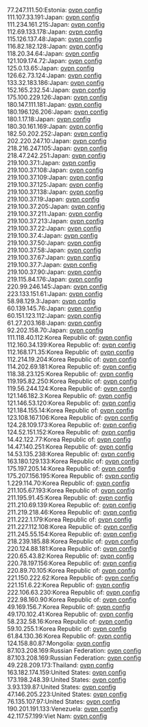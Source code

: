 77.247.111.50:Estonia: [ovpn config](vpn/77_247_111_50.ovpn)  
111.107.33.191:Japan: [ovpn config](vpn/111_107_33_191.ovpn)  
111.234.161.215:Japan: [ovpn config](vpn/111_234_161_215.ovpn)  
112.69.133.178:Japan: [ovpn config](vpn/112_69_133_178.ovpn)  
115.126.137.48:Japan: [ovpn config](vpn/115_126_137_48.ovpn)  
116.82.182.128:Japan: [ovpn config](vpn/116_82_182_128.ovpn)  
118.20.34.64:Japan: [ovpn config](vpn/118_20_34_64.ovpn)  
121.109.174.72:Japan: [ovpn config](vpn/121_109_174_72.ovpn)  
125.0.13.65:Japan: [ovpn config](vpn/125_0_13_65.ovpn)  
126.62.73.124:Japan: [ovpn config](vpn/126_62_73_124.ovpn)  
133.32.183.186:Japan: [ovpn config](vpn/133_32_183_186.ovpn)  
152.165.232.54:Japan: [ovpn config](vpn/152_165_232_54.ovpn)  
175.100.229.126:Japan: [ovpn config](vpn/175_100_229_126.ovpn)  
180.147.111.181:Japan: [ovpn config](vpn/180_147_111_181.ovpn)  
180.196.126.206:Japan: [ovpn config](vpn/180_196_126_206.ovpn)  
180.1.17.18:Japan: [ovpn config](vpn/180_1_17_18.ovpn)  
180.30.161.169:Japan: [ovpn config](vpn/180_30_161_169.ovpn)  
182.50.202.252:Japan: [ovpn config](vpn/182_50_202_252.ovpn)  
202.220.247.10:Japan: [ovpn config](vpn/202_220_247_10.ovpn)  
218.216.247.105:Japan: [ovpn config](vpn/218_216_247_105.ovpn)  
218.47.242.251:Japan: [ovpn config](vpn/218_47_242_251.ovpn)  
219.100.37.1:Japan: [ovpn config](vpn/219_100_37_1.ovpn)  
219.100.37.108:Japan: [ovpn config](vpn/219_100_37_108.ovpn)  
219.100.37.109:Japan: [ovpn config](vpn/219_100_37_109.ovpn)  
219.100.37.125:Japan: [ovpn config](vpn/219_100_37_125.ovpn)  
219.100.37.138:Japan: [ovpn config](vpn/219_100_37_138.ovpn)  
219.100.37.19:Japan: [ovpn config](vpn/219_100_37_19.ovpn)  
219.100.37.205:Japan: [ovpn config](vpn/219_100_37_205.ovpn)  
219.100.37.211:Japan: [ovpn config](vpn/219_100_37_211.ovpn)  
219.100.37.213:Japan: [ovpn config](vpn/219_100_37_213.ovpn)  
219.100.37.22:Japan: [ovpn config](vpn/219_100_37_22.ovpn)  
219.100.37.4:Japan: [ovpn config](vpn/219_100_37_4.ovpn)  
219.100.37.50:Japan: [ovpn config](vpn/219_100_37_50.ovpn)  
219.100.37.58:Japan: [ovpn config](vpn/219_100_37_58.ovpn)  
219.100.37.67:Japan: [ovpn config](vpn/219_100_37_67.ovpn)  
219.100.37.7:Japan: [ovpn config](vpn/219_100_37_7.ovpn)  
219.100.37.90:Japan: [ovpn config](vpn/219_100_37_90.ovpn)  
219.115.84.176:Japan: [ovpn config](vpn/219_115_84_176.ovpn)  
220.99.246.145:Japan: [ovpn config](vpn/220_99_246_145.ovpn)  
223.133.151.61:Japan: [ovpn config](vpn/223_133_151_61.ovpn)  
58.98.129.3:Japan: [ovpn config](vpn/58_98_129_3.ovpn)  
60.139.145.76:Japan: [ovpn config](vpn/60_139_145_76.ovpn)  
60.151.123.112:Japan: [ovpn config](vpn/60_151_123_112.ovpn)  
61.27.203.168:Japan: [ovpn config](vpn/61_27_203_168.ovpn)  
92.202.158.70:Japan: [ovpn config](vpn/92_202_158_70.ovpn)  
111.118.40.112:Korea Republic of: [ovpn config](vpn/111_118_40_112.ovpn)  
112.160.34.139:Korea Republic of: [ovpn config](vpn/112_160_34_139.ovpn)  
112.168.171.35:Korea Republic of: [ovpn config](vpn/112_168_171_35.ovpn)  
112.214.19.204:Korea Republic of: [ovpn config](vpn/112_214_19_204.ovpn)  
114.202.69.181:Korea Republic of: [ovpn config](vpn/114_202_69_181.ovpn)  
118.38.23.125:Korea Republic of: [ovpn config](vpn/118_38_23_125.ovpn)  
119.195.82.250:Korea Republic of: [ovpn config](vpn/119_195_82_250.ovpn)  
119.56.244.124:Korea Republic of: [ovpn config](vpn/119_56_244_124.ovpn)  
121.146.182.3:Korea Republic of: [ovpn config](vpn/121_146_182_3.ovpn)  
121.146.53.120:Korea Republic of: [ovpn config](vpn/121_146_53_120.ovpn)  
121.184.155.14:Korea Republic of: [ovpn config](vpn/121_184_155_14.ovpn)  
123.108.167.106:Korea Republic of: [ovpn config](vpn/123_108_167_106.ovpn)  
124.28.109.173:Korea Republic of: [ovpn config](vpn/124_28_109_173.ovpn)  
124.52.151.152:Korea Republic of: [ovpn config](vpn/124_52_151_152.ovpn)  
14.42.122.77:Korea Republic of: [ovpn config](vpn/14_42_122_77.ovpn)  
14.47.140.251:Korea Republic of: [ovpn config](vpn/14_47_140_251.ovpn)  
14.53.135.238:Korea Republic of: [ovpn config](vpn/14_53_135_238.ovpn)  
163.180.129.133:Korea Republic of: [ovpn config](vpn/163_180_129_133.ovpn)  
175.197.205.14:Korea Republic of: [ovpn config](vpn/175_197_205_14.ovpn)  
175.207.156.195:Korea Republic of: [ovpn config](vpn/175_207_156_195.ovpn)  
1.229.114.70:Korea Republic of: [ovpn config](vpn/1_229_114_70.ovpn)  
211.105.67.193:Korea Republic of: [ovpn config](vpn/211_105_67_193.ovpn)  
211.195.91.45:Korea Republic of: [ovpn config](vpn/211_195_91_45.ovpn)  
211.210.69.139:Korea Republic of: [ovpn config](vpn/211_210_69_139.ovpn)  
211.219.218.46:Korea Republic of: [ovpn config](vpn/211_219_218_46.ovpn)  
211.222.1.179:Korea Republic of: [ovpn config](vpn/211_222_1_179.ovpn)  
211.227.112.108:Korea Republic of: [ovpn config](vpn/211_227_112_108.ovpn)  
211.245.55.154:Korea Republic of: [ovpn config](vpn/211_245_55_154.ovpn)  
218.239.185.88:Korea Republic of: [ovpn config](vpn/218_239_185_88.ovpn)  
220.124.88.181:Korea Republic of: [ovpn config](vpn/220_124_88_181.ovpn)  
220.65.43.82:Korea Republic of: [ovpn config](vpn/220_65_43_82.ovpn)  
220.78.197.156:Korea Republic of: [ovpn config](vpn/220_78_197_156.ovpn)  
220.89.70.105:Korea Republic of: [ovpn config](vpn/220_89_70_105.ovpn)  
221.150.222.62:Korea Republic of: [ovpn config](vpn/221_150_222_62.ovpn)  
221.151.6.22:Korea Republic of: [ovpn config](vpn/221_151_6_22.ovpn)  
222.106.63.230:Korea Republic of: [ovpn config](vpn/222_106_63_230.ovpn)  
222.98.160.90:Korea Republic of: [ovpn config](vpn/222_98_160_90.ovpn)  
49.169.156.7:Korea Republic of: [ovpn config](vpn/49_169_156_7.ovpn)  
49.170.102.41:Korea Republic of: [ovpn config](vpn/49_170_102_41.ovpn)  
58.232.58.16:Korea Republic of: [ovpn config](vpn/58_232_58_16.ovpn)  
59.10.255.1:Korea Republic of: [ovpn config](vpn/59_10_255_1.ovpn)  
61.84.130.36:Korea Republic of: [ovpn config](vpn/61_84_130_36.ovpn)  
124.158.80.87:Mongolia: [ovpn config](vpn/124_158_80_87.ovpn)  
87.103.208.169:Russian Federation: [ovpn config](vpn/87_103_208_169.ovpn)  
87.103.208.169:Russian Federation: [ovpn config](vpn/87_103_208_169.ovpn)  
49.228.209.173:Thailand: [ovpn config](vpn/49_228_209_173.ovpn)  
163.182.174.159:United States: [ovpn config](vpn/163_182_174_159.ovpn)  
173.198.248.39:United States: [ovpn config](vpn/173_198_248_39.ovpn)  
3.93.139.87:United States: [ovpn config](vpn/3_93_139_87.ovpn)  
47.146.205.223:United States: [ovpn config](vpn/47_146_205_223.ovpn)  
76.135.107.97:United States: [ovpn config](vpn/76_135_107_97.ovpn)  
190.201.191.133:Venezuela: [ovpn config](vpn/190_201_191_133.ovpn)  
42.117.57.199:Viet Nam: [ovpn config](vpn/42_117_57_199.ovpn)  
